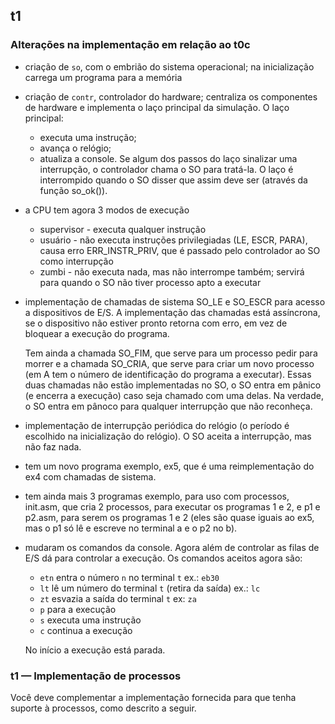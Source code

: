 ## t1

### Alterações na implementação em relação ao t0c

- criação de `so`, com o embrião do sistema operacional; na inicialização carrega um programa para a memória
- criação de `contr`, controlador do hardware; centraliza os componentes de hardware
    e implementa o laço principal da simulação.
   O laço principal:
    - executa uma instrução;
    - avança o relógio;
    - atualiza a console.
   Se algum dos passos do laço sinalizar uma interrupção, o controlador chama o SO para tratá-la. O laço é interrompido quando o SO disser que assim deve ser (através da função so_ok()).
- a CPU tem agora 3 modos de execução
  - supervisor - executa qualquer instrução
  - usuário - não executa instruções privilegiadas (LE, ESCR, PARA),
    causa erro ERR_INSTR_PRIV, que é passado pelo controlador ao SO como
    interrupção
  - zumbi - não executa nada, mas não interrompe também; servirá para quando o SO não tiver processo apto a executar
- implementação de chamadas de sistema SO_LE e SO_ESCR para acesso a dispositivos de E/S. A implementação das chamadas está assíncrona, se o dispositivo não estiver pronto retorna com erro, em vez de bloquear a execução do programa.

   Tem ainda a chamada SO_FIM, que serve para um processo pedir para morrer e a chamada SO_CRIA, que serve para criar um novo processo (em A tem o número de identificação do programa a executar). Essas duas chamadas não estão implementadas no SO, o SO entra em pânico (e encerra a execução) caso seja chamado com uma delas. Na verdade, o SO entra em pânoco para qualquer interrupção que não reconheça.
- implementação de interrupção periódica do relógio (o período é escolhido na inicialização do relógio). O SO aceita a interrupção, mas não faz nada.
- tem um novo programa exemplo, ex5, que é uma reimplementação do ex4 com chamadas de sistema.
- tem ainda mais 3 programas exemplo, para uso com processos, init.asm, que cria 2 processos, para executar os programas 1 e 2, e p1 e p2.asm, para serem os programas 1 e 2 (eles são quase iguais ao ex5, mas o p1 só lê e escreve no terminal a e o p2 no b).
- mudaram os comandos da console. Agora além de controlar as filas de E/S dá para controlar a execução. Os comandos aceitos agora são:
  - `etn` entra o número `n` no terminal `t`  ex.: `eb30`
  - `lt`  lê um número do terminal `t` (retira da saída)  ex.: `lc`
  - `zt`  esvazia a saída do terminal `t`  ex: `za`
  - `p`   para a execução
  - `s`   executa uma instrução
  - `c`   continua a execução

   No início a execução está parada. 


### t1 — Implementação de processos

Você deve complementar a implementação fornecida para que tenha suporte à processos, como descrito a seguir.
